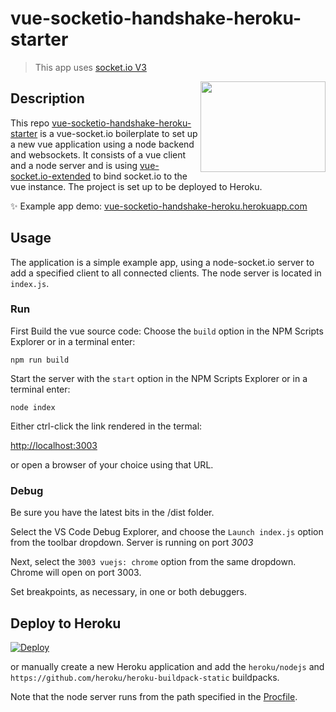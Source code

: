 # vue-socketio-handshake-heroku-starter

> This app uses [socket.io V3](https://socket.io/docs/v3/migrating-from-2-x-to-3-0/)

<img src="icon.svg" align="right" width="200" height="145" />

## Description

This repo [vue-socketio-handshake-heroku-starter](https://github.com/mcorning/vue-socketio-handshake-heroku-starter) is a vue-socket.io boilerplate to set up a new vue application using a node backend and websockets. It consists of a vue client and a node server and is using [vue-socket.io-extended](https://github.com/probil/vue-socket.io-extended) to bind socket.io to the vue instance. The project is set up to be deployed to Heroku.

:sparkles: Example app demo:
[vue-socketio-handshake-heroku.herokuapp.com](https://vue-socketio-handshake-heroku.herokuapp.com/)

## Usage

The application is a simple example app, using a node-socket.io server to add a specified client to  all connected clients. The node server is located in `index.js`.

### Run

First Build the vue source code:
Choose the `build` option in the NPM Scripts Explorer or in a terminal enter:

`npm run build`

Start the server with the `start` option in the NPM Scripts Explorer or in a terminal enter:

`node index`

Either ctrl-click the link rendered in the termal:

<http://localhost:3003>

or open a browser of your choice using that URL.

### Debug

Be sure you have the latest bits in the /dist folder.

Select the VS Code Debug Explorer, and choose the `Launch index.js` option from the toolbar dropdown. Server is running on port *3003*

Next, select the `3003 vuejs: chrome` option from the same dropdown. Chrome will open on port 3003.

Set breakpoints, as necessary, in one or both debuggers.

## Deploy to Heroku

[![Deploy](https://www.herokucdn.com/deploy/button.svg)](https://heroku.com/deploy?template=https://github.com/mcorning/vue-socketio-handshake-heroku-starter.git)

or manually create a new Heroku application and add the `heroku/nodejs` and `https://github.com/heroku/heroku-buildpack-static` buildpacks. 

Note that the node server runs from the path specified in the [Procfile](https://heroku-vue-socket-test.herokuapp.com/).
